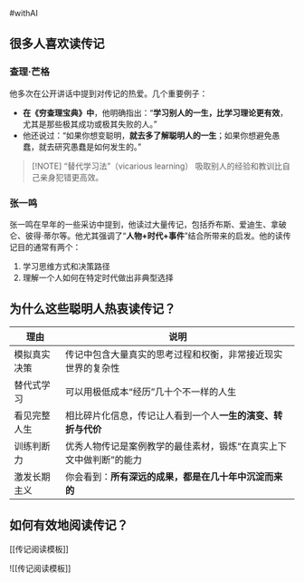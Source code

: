 #withAI

## 很多人喜欢读传记

### 查理·芒格

他多次在公开讲话中提到对传记的热爱。几个重要例子：
- **在《穷查理宝典》中**，他明确指出：“**学习别人的一生，比学习理论更有效**，尤其是那些极其成功或极其失败的人。”
- 他还说过：“如果你想变聪明，**就去多了解聪明人的一生**；如果你想避免愚蠢，就去研究愚蠢是如何发生的。”


> [!NOTE] “替代学习法”（vicarious learning）
> 吸取别人的经验和教训比自己亲身犯错更高效。


### 张一鸣

张一鸣在早年的一些采访中提到，他读过大量传记，包括乔布斯、爱迪生、拿破仑、彼得·蒂尔等。他尤其强调了“**人物+时代+事件**”结合所带来的启发。他的读传记目的通常有两个：
1. 学习思维方式和决策路径
2. 理解一个人如何在特定时代做出非典型选择

## 为什么这些聪明人热衷读传记？

| 理由     | 说明                                 |
| ------ | ---------------------------------- |
| 模拟真实决策 | 传记中包含大量真实的思考过程和权衡，非常接近现实世界的复杂性     |
| 替代式学习  | 可以用极低成本“经历”几十个不一样的人生               |
| 看见完整人生 | 相比碎片化信息，传记让人看到一个人**一生的演变、转折与代价**   |
| 训练判断力  | 优秀人物传记是案例教学的最佳素材，锻炼“在真实上下文中做判断”的能力 |
| 激发长期主义 | 你会看到：**所有深远的成果，都是在几十年中沉淀而来的**      |
## 如何有效地阅读传记？

[[传记阅读模板]]

![[传记阅读模板]]